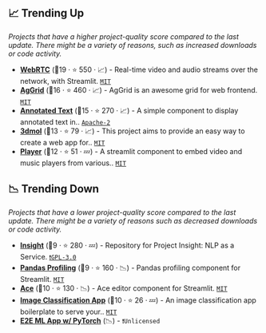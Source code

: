 ## 📈 Trending Up

_Projects that have a higher project-quality score compared to the last update. There might be a variety of reasons, such as increased downloads or code activity._

- <b><a href="https://streamlit-webrtc-example.herokuapp.com/">WebRTC</a></b> (🥇19 ·  ⭐ 550 · 📈) - Real-time video and audio streams over the network, with Streamlit. <code><a href="http://bit.ly/34MBwT8">MIT</a></code>
- <b><a href="https://share.streamlit.io/pablocfonseca/streamlit-aggrid/main/example.py">AgGrid</a></b> (🥇16 ·  ⭐ 460 · 📈) - AgGrid is an awesome grid for web frontend. <code><a href="http://bit.ly/34MBwT8">MIT</a></code>
- <b><a href="https://github.com/tvst/st-annotated-text">Annotated Text</a></b> (🥈15 ·  ⭐ 270 · 📈) - A simple component to display annotated text in.. <code><a href="http://bit.ly/3nYMfla">Apache-2</a></code>
- <b><a href="https://github.com/napoles-uach/streamlit_3dmol">3dmol</a></b> (🥉13 ·  ⭐ 79 · 📈) - This project aims to provide an easy way to create a web app for.. <code><a href="http://bit.ly/34MBwT8">MIT</a></code>
- <b><a href="https://share.streamlit.io/okld/streamlit-player-demo/main/app.py">Player</a></b> (🥉12 ·  ⭐ 51 · 💤) - A streamlit component to embed video and music players from various.. <code><a href="http://bit.ly/34MBwT8">MIT</a></code>

## 📉 Trending Down

_Projects that have a lower project-quality score compared to the last update. There might be a variety of reasons such as decreased downloads or code activity._

- <b><a href="https://github.com/abhimishra91/insight">Insight</a></b> (🥈9 ·  ⭐ 280 · 💤) - Repository for Project Insight: NLP as a Service. <code><a href="http://bit.ly/2M0xdwT">❗️GPL-3.0</a></code>
- <b><a href="https://github.com/okld/streamlit-pandas-profiling">Pandas Profiling</a></b> (🥉9 ·  ⭐ 160 · 📉) - Pandas profiling component for Streamlit. <code><a href="http://bit.ly/34MBwT8">MIT</a></code>
- <b><a href="https://share.streamlit.io/okld/streamlit-ace/demo/">Ace</a></b> (🥉10 ·  ⭐ 130 · 📉) - Ace editor component for Streamlit. <code><a href="http://bit.ly/34MBwT8">MIT</a></code>
- <b><a href="https://github.com/smaranjitghose/img_ai_app_boilerplate">Image Classification App</a></b> (🥈10 ·  ⭐ 26 · 💤) - An image classification app boilerplate to serve your.. <code><a href="http://bit.ly/34MBwT8">MIT</a></code>
- <b><a href="https://github.com/madewithml/e2e-ml-app-pytorch">E2E ML App w/ PyTorch</a></b> (📉) -  <code>❗Unlicensed</code>

